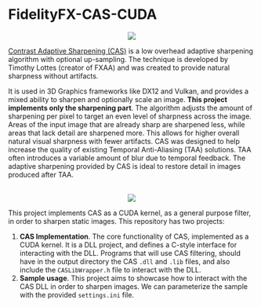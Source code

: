 # FidelityFX-CAS-CUDA

<p align="center">
<img src="https://github.com/user-attachments/assets/06eaafc2-7bfa-4bff-ab48-646230ddd936"></img>
</p>

[Contrast Adaptive Sharpening (CAS)](https://gpuopen.com/fidelityfx-cas/) is a low overhead adaptive sharpening algorithm with optional up-sampling. The technique is developed by Timothy Lottes (creator of FXAA) and was created to provide natural sharpness without artifacts.

It is used in 3D Graphics frameworks like DX12 and Vulkan, and provides a mixed ability to sharpen and optionally scale an image. **This project implements only the sharpening part**. The algorithm adjusts the amount of sharpening per pixel to target an even level of sharpness across the image. Areas of the input image that are already sharp are sharpened less, while areas that lack detail are sharpened more. This allows for higher overall natural visual sharpness with fewer artifacts. CAS was designed to help increase the quality of existing Temporal Anti-Aliasing (TAA) solutions. TAA often introduces a variable amount of blur due to temporal feedback. The adaptive sharpening provided by CAS is ideal to restore detail in images produced after TAA.
<br></br>

<p align="center">
<img src="https://github.com/user-attachments/assets/670b2932-8c3c-4e6d-88ee-be4f5dae2d28"></img>
</p>

This project implements CAS as a CUDA kernel, as a general purpose filter, in order to sharpen static images. This repository has two projects:

1) **CAS Implementation**. The core functionality of CAS, implemented as a CUDA kernel. It is a DLL project, and defines a C-style interface for interacting with the DLL. Programs that will use CAS filtering, should have in the output directory the CAS ```.dll``` and ```.lib``` files, and also include the ```CASLibWrapper.h``` file to interact with the DLL.
2) **Sample usage**. This project aims to showcase how to interact with the CAS DLL in order to sharpen images. We can parameterize the sample with the provided ```settings.ini``` file.
